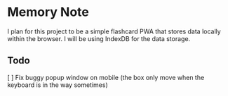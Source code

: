 # Memory Note

I plan for this project to be a simple flashcard PWA that stores data locally within the browser. I will be using IndexDB for the data storage.

## Todo

[ ] Fix buggy popup window on mobile (the box only move when the keyboard is in the way sometimes)

